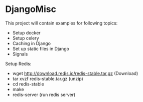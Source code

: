 # DjangoMisc

This project will contain examples for following topics:
* Setup docker
* Setup celery
* Caching in Django
* Set up static files in Django
* Signals

Setup Redis:
* wget http://download.redis.io/redis-stable.tar.gz (Download)
* tar xvzf redis-stable.tar.gz (unzip)
* cd redis-stable
* make
* redis-server (run redis server)
